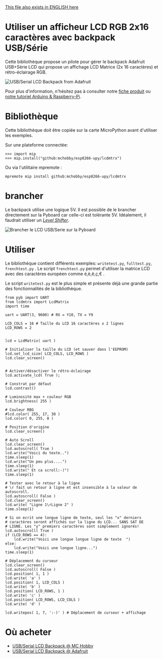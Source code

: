[This file also exists in ENGLISH here](readme_ENG.md)

# Utiliser un afficheur LCD RGB 2x16 caractères avec backpack USB/Série

Cette bibliothèque propose un pilote pour gérer le backpack Adafruit USB+Série LCD qui propose un affichage LCD Matrice (2x 16 caractères) et rétro-éclairage RGB.

![USB/Serial LCD Backpack from Adafruit](docs/_static/lcdmatrix.jpg)

Pour plus d'information, n'hésitez pas à consulter notre [fiche produit](http://shop.mchobby.be/product.php?id_product=475) ou [notre tutoriel Arduino & Raspberry-Pi](http://wiki.mchobby.be/index.php?title=LCD-USB-TTL).

# Bibliothèque

Cette bibliothèque doit être copiée sur la carte MicroPython avant d'utiliser les exemples.

Sur une plateforme connectée:

```
>>> import mip
>>> mip.install("github:mchobby/esp8266-upy/lcdmtrx")
```

Ou via l'utilitaire mpremote :

```
mpremote mip install github:mchobby/esp8266-upy/lcdmtrx
```

# brancher

Le backpack utilise une logique 5V. Il est possible de le brancher directement sur la Pyboard car celle-ci est tolérante 5V. Idéalement, il faudrait utiliser un [_Level Shifter_](https://shop.mchobby.be/fr/breakout/131-convertisseur-logique-4-canaux-bi-directionnel-i2c-compatible-3232100001312-adafruit.html).

![Brancher le LCD USB/Serie sur la Pyboard](docs/_static/lcdmtrx-to-pyboard.jpg)

# Utiliser

Le bibliothèque contient différents exemples: `writetest.py`, `fulltest.py`, `frenchtest.py` . Le script `frenchtest.py` permet d'utiliser la matrice LCD avec des caractères européen comme é,è,ê,ç,€ .

Le script `writetest.py` est le plus simple et présente déjà une grande partie des fonctionnalités de la bibliothèque.

```
from pyb import UART
from lcdmtrx import LcdMatrix
import time

uart = UART(3, 9600) # RX = Y10, TX = Y9

LCD_COLS = 16 # Taille du LCD 16 caractères x 2 lignes
LCD_ROWS = 2


lcd = LcdMatrix( uart )

# Initialiser la taille du LCD (et sauver dans l'EEPROM)
lcd.set_lcd_size( LCD_COLS, LCD_ROWS )
lcd.clear_screen()


# Activer/désactiver le rétro-éclairage
lcd.activate_lcd( True );

# Constrat par défaut
lcd.contrast()

# Luminosité max + couleur RGB
lcd.brightness( 255 )

# Couleur RBG
#lcd.color( 255, 17, 30 )
lcd.color( 0, 255, 0 )

# Position d'origine
lcd.clear_screen()

# Auto Scroll
lcd.clear_screen()
lcd.autoscroll( True )
lcd.write("Voici du texte..")
time.sleep(1)
lcd.write("Un peu plus....")
time.sleep(1)
lcd.write(" Et ca scroll:-)")
time.sleep(1)

# Tester avec le retour à la ligne
# \r fait un retour à ligne et est insensible à la valeur de autoscroll.
lcd.autoscroll( False )
lcd.clear_screen()
lcd.write( "Ligne 1\rLigne 2" )
time.sleep(1)

# Si on ecrit une longue ligne de texte, seul les "x" derniers
# caractères seront affichés sur la ligne du LCD... SANS SAT DE
# LIGNE. Les "y" premiers caractères sont simplement ignorés!
lcd.autoscroll( True )
if (LCD_ROWS == 4):
	lcd.write("Voici une longue longue ligne de texte  ")
else:
	lcd.write("Voici une longue ligne...")
time.sleep(1)

# Déplacement du curseur
lcd.clear_screen()
lcd.autoscroll( False )
lcd.position( 1, 1 )
lcd.write( 'a' )
lcd.position( 1, LCD_COLS )
lcd.write( 'b' )
lcd.position( LCD_ROWS, 1 )
lcd.write( 'c' )
lcd.position( LCD_ROWS, LCD_COLS )
lcd.write( 'd' )

lcd.writepos( 1, 7, ':-)' ) # Déplacement de curseur + affichage
```

# Où acheter
* [USB/Serial LCD Backpack @ MC Hobby](http://shop.mchobby.be/product.php?id_product=475)
* [USB/Serial LCD Backpack @ Adafruit](https://www.adafruit.com/product/782)
